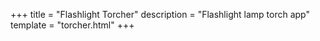 +++
title = "Flashlight Torcher"
description = "Flashlight lamp torch app"
template = "torcher.html"
+++
